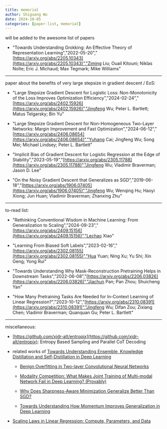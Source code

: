 ```yaml
---
title: memorial
author: Shiguang Wu
date: 2024-10-05
categories: [paper-list, memorial]
---
```


will be added to the awesome list of papers

- "Towards Understanding Grokking: An Effective Theory of Representation Learning","2022-05-20","[https://arxiv.org/abs/2205.10343](https://arxiv.org/abs/2205.10343)","Ziming Liu; Ouail Kitouni; Niklas Nolte; Eric J. Michaud; Max Tegmark; Mike Williams"

---

paper about the benefits of very large stepsize in gradient descent / EoS:

- "Large Stepsize Gradient Descent for Logistic Loss: Non-Monotonicity of the Loss Improves Optimization Efficiency","2024-02-24","[https://arxiv.org/abs/2402.15926](https://arxiv.org/abs/2402.15926)","Jingfeng Wu; Peter L. Bartlett; Matus Telgarsky; Bin Yu"

- "Large Stepsize Gradient Descent for Non-Homogeneous Two-Layer Networks: Margin Improvement and Fast Optimization","2024-06-12","[https://arxiv.org/abs/2406.08654](https://arxiv.org/abs/2406.08654)","Yuhang Cai; Jingfeng Wu; Song Mei; Michael Lindsey; Peter L. Bartlett"

- "Implicit Bias of Gradient Descent for Logistic Regression at the Edge of Stability","2023-05-19","[https://arxiv.org/abs/2305.11788](https://arxiv.org/abs/2305.11788)","Jingfeng Wu; Vladimir Braverman; Jason D. Lee"

- "On the Noisy Gradient Descent that Generalizes as SGD","2019-06-18","[https://arxiv.org/abs/1906.07405](https://arxiv.org/abs/1906.07405)","Jingfeng Wu; Wenqing Hu; Haoyi Xiong; Jun Huan; Vladimir Braverman; Zhanxing Zhu"

---

to-read list:

- "Rethinking Conventional Wisdom in Machine Learning: From Generalization to Scaling","2024-09-23","[https://arxiv.org/abs/2409.15156](https://arxiv.org/abs/2409.15156)","Lechao Xiao"

- "Learning From Biased Soft Labels","2023-02-16","[https://arxiv.org/abs/2302.08155](https://arxiv.org/abs/2302.08155)","Hua Yuan; Ning Xu; Yu Shi; Xin Geng; Yong Rui"

- "Towards Understanding Why Mask-Reconstruction Pretraining Helps in Downstream Tasks","2022-06-08","[https://arxiv.org/abs/2206.03826](https://arxiv.org/abs/2206.03826)","Jiachun Pan; Pan Zhou; Shuicheng Yan"

- "How Many Pretraining Tasks Are Needed for In-Context Learning of Linear Regression?","2023-10-12","[https://arxiv.org/abs/2310.08391](https://arxiv.org/abs/2310.08391)","Jingfeng Wu; Difan Zou; Zixiang Chen; Vladimir Braverman; Quanquan Gu; Peter L. Bartlett"

---

miscellaneous:

- [https://github.com/xjdr-alt/entropix](https://github.com/xjdr-alt/entropix): Entropy Based Sampling and Parallel CoT Decoding

- related works of [Towards Understanding Ensemble, Knowledge Distillation and  Self-Distillation in Deep Learning](http://arxiv.org/abs/2012.09816)

  - [Benign Overfitting in Two-layer Convolutional Neural Networks](https://arxiv.org/abs/2202.06526)

  - [Modality Competition: What Makes Joint Training of Multi-modal Network Fail in Deep Learning? (Provably)](https://arxiv.org/abs/2203.12221) 

  - [Why Does Sharpness-Aware Minimization Generalize Better Than SGD?](https://arxiv.org/abs/2310.07269)

  - [Towards Understanding How Momentum Improves Generalization in Deep Learning](https://arxiv.org/abs/2207.05931)

- [Scaling Laws in Linear Regression: Compute, Parameters, and Data](https://arxiv.org/abs/2406.08466)